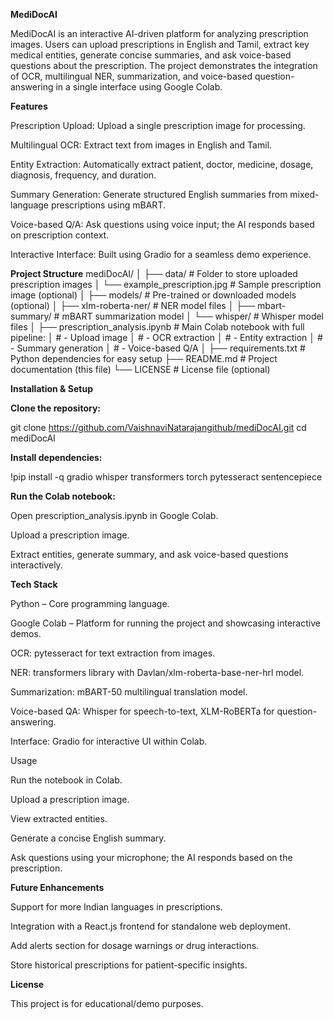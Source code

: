 **MediDocAI**

MediDocAI is an interactive AI-driven platform for analyzing prescription images. Users can upload prescriptions in English and Tamil, extract key medical entities, generate concise summaries, and ask voice-based questions about the prescription. The project demonstrates the integration of OCR, multilingual NER, summarization, and voice-based question-answering in a single interface using Google Colab.

**Features**

Prescription Upload: Upload a single prescription image for processing.

Multilingual OCR: Extract text from images in English and Tamil.

Entity Extraction: Automatically extract patient, doctor, medicine, dosage, diagnosis, frequency, and duration.

Summary Generation: Generate structured English summaries from mixed-language prescriptions using mBART.

Voice-based Q/A: Ask questions using voice input; the AI responds based on prescription context.

Interactive Interface: Built using Gradio for a seamless demo experience.

**Project Structure**
mediDocAI/
│
├── data/                          # Folder to store uploaded prescription images
│   └── example_prescription.jpg   # Sample prescription image (optional)
│
├── models/                        # Pre-trained or downloaded models (optional)
│   ├── xlm-roberta-ner/           # NER model files
│   ├── mbart-summary/             # mBART summarization model
│   └── whisper/                   # Whisper model files
│
├── prescription_analysis.ipynb    # Main Colab notebook with full pipeline:
│                                   # - Upload image
│                                   # - OCR extraction
│                                   # - Entity extraction
│                                   # - Summary generation
│                                   # - Voice-based Q/A
│
├── requirements.txt               # Python dependencies for easy setup
├── README.md                      # Project documentation (this file)
└── LICENSE                        # License file (optional)

**Installation & Setup**

**Clone the repository:**

git clone https://github.com/VaishnaviNatarajangithub/mediDocAI.git
cd mediDocAI


**Install dependencies:**

!pip install -q gradio whisper transformers torch pytesseract sentencepiece


**Run the Colab notebook:**

Open prescription_analysis.ipynb in Google Colab.

Upload a prescription image.

Extract entities, generate summary, and ask voice-based questions interactively.

**Tech Stack**

Python – Core programming language.

Google Colab – Platform for running the project and showcasing interactive demos.

OCR: pytesseract for text extraction from images.

NER: transformers library with Davlan/xlm-roberta-base-ner-hrl model.

Summarization: mBART-50 multilingual translation model.

Voice-based QA: Whisper for speech-to-text, XLM-RoBERTa for question-answering.

Interface: Gradio for interactive UI within Colab.

Usage

Run the notebook in Colab.

Upload a prescription image.

View extracted entities.

Generate a concise English summary.

Ask questions using your microphone; the AI responds based on the prescription.

**Future Enhancements**

Support for more Indian languages in prescriptions.

Integration with a React.js frontend for standalone web deployment.

Add alerts section for dosage warnings or drug interactions.

Store historical prescriptions for patient-specific insights.

**License**

This project is for educational/demo purposes.
